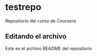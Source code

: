 # testrepo
Repositorio del curso de Coursera
## Editando el archivo
Este es el archivo README del repositorio
